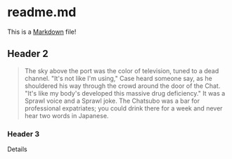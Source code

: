# readme.md

This is a [Markdown](https://daringfireball.net/projects/markdown/syntax) file!

## Header 2

> The sky above the port was the color of television, tuned to a dead channel. "It's not like I'm using," Case heard someone say, as he shouldered his way through the crowd around the door of the Chat. "It's like my body's developed this massive drug deficiency." It was a Sprawl voice and a Sprawl joke. The Chatsubo was a bar for professional expatriates; you could drink there for a week and never hear two words in Japanese.

### Header 3

Details
